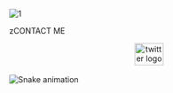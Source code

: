 ![1](https://user-images.githubusercontent.com/112562131/205508381-d2879c53-676f-4f80-a31d-cf391c2fe88c.png)
<P>zCONTACT ME</P>
<div align="center">
  <a href="https://twitter.com/metemirzabey" target="_blank">
    <img src="https://raw.githubusercontent.com/maurodesouza/profile-readme-generator/master/src/assets/icons/social/twitter/default.svg" width="52" height="40" alt="twitter logo"  />
  </a>
</div>

<br clear="both">

<img src="https://raw.githubusercontent.com/metemirzabey/metemirzabey/blob/output/snake.svg" alt="Snake animation" />

###

<br clear="both">

<div align="center">
</div>

###
